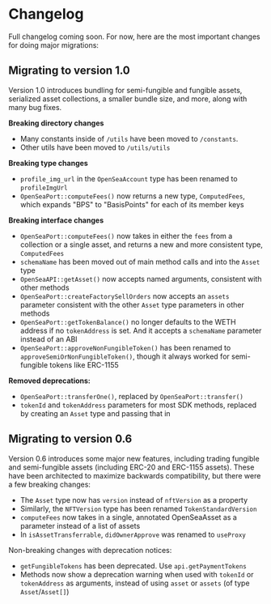 # Changelog

Full changelog coming soon. For now, here are the most important changes for doing major migrations:

## Migrating to version 1.0

Version 1.0 introduces bundling for semi-fungible and fungible assets, serialized asset collections, a smaller bundle size, and more, along with many bug fixes.

**Breaking directory changes**
- Many constants inside of `/utils` have been moved to `/constants`.
- Other utils have been moved to `/utils/utils`

**Breaking type changes**
- `profile_img_url` in the `OpenSeaAccount` type has been renamed to `profileImgUrl`
- `OpenSeaPort::computeFees()` now returns a new type, `ComputedFees`, which expands "BPS" to "BasisPoints" for each of its member keys

**Breaking interface changes**
- `OpenSeaPort::computeFees()` now takes in either the `fees` from a collection or a single asset, and returns a new and more consistent type, `ComputedFees`
- `schemaName` has been moved out of main method calls and into the `Asset` type
- `OpenSeaAPI::getAsset()` now accepts named arguments, consistent with other methods
- `OpenSeaPort::createFactorySellOrders` now accepts an `assets` parameter consistent with the other `Asset` type parameters in other methods
- `OpenSeaPort::getTokenBalance()` no longer defaults to the WETH address if no `tokenAddress` is set. And it accepts a `schemaName` parameter instead of an ABI
- `OpenSeaPort::approveNonFungibleToken()` has been renamed to `approveSemiOrNonFungibleToken()`, though it always worked for semi-fungible tokens like ERC-1155

**Removed deprecations:**
- `OpenSeaPort::transferOne()`, replaced by `OpenSeaPort::transfer()`
- `tokenId` and `tokenAddress` parameters for most SDK methods, replaced by creating an `Asset` type and passing that in

## Migrating to version 0.6

Version 0.6 introduces some major new features, including trading fungible and semi-fungible assets (including ERC-20 and ERC-1155 assets). These have been architected to maximize backwards compatibility, but there were a few breaking changes:

- The `Asset` type now has `version` instead of `nftVersion` as a property
- Similarly, the `NFTVersion` type has been renamed `TokenStandardVersion`
- `computeFees` now takes in a single, annotated OpenSeaAsset as a parameter instead of a list of assets
- In `isAssetTransferrable`, `didOwnerApprove` was renamed to `useProxy`

Non-breaking changes with deprecation notices:

- `getFungibleTokens` has been deprecated. Use `api.getPaymentTokens`
- Methods now show a deprecation warning when used with `tokenId` or `tokenAddress` as arguments, instead of using `asset` or `assets` (of type `Asset`/`Asset[]`)